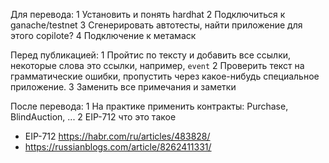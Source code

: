 Для перевода:
1 Установить и понять hardhat
2 Подключиться к ganache/testnet
3 Сгенерировать автотесты, найти приложение для этого copilote?
4 Подключение к метамаск


Перед публикацией:
1 Пройтис по тексту и добавить все ссылки, некоторые слова это ссылки, например, `event`
2 Проверить текст на грамматические ошибки, пропустить через какое-нибудь специальное приложение.
3 Заменить все примечания и заметки

После перевода:
1 На практике применить контракты: Purchase, BlindAuction, ...
2 EIP-712 что это такое
- EIP-712 https://habr.com/ru/articles/483828/
- https://russianblogs.com/article/8262411331/
